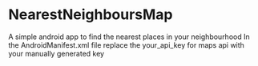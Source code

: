 # NearestNeighboursMap
A simple android app to find the nearest places in your neighbourhood
In the AndroidManifest.xml file replace the your_api_key for maps api with your manually generated key
